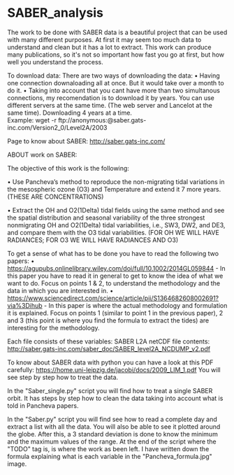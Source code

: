 # SABER_analysis
The work to be done with SABER data is a beautiful project that can be used with many different purposes. At first it may seem too much data to understand and clean but it has a lot to extract.
This work can produce many publications, so it's not so important how fast you go at first, but how well you understand the process.


To download data:
There are two ways of downloading the data:
•	Having one connection downaloading all at once. But it would take over a month to do it. 
•	Taking into account that you cant have more than two simultanous connections, my recomendation is to download it by years. You can use different servers at the same time. (The web server and Lancelot at the same time). Downloading 4 years at a time.  
Example: wget -r ftp://anonymous:@saber.gats-inc.com/Version2_0/Level2A/2003

Page to know about SABER: http://saber.gats-inc.com/


ABOUT work on SABER:

The objective of this work is the following:

•	Use Pancheva’s method to reproduce the non-migrating tidal variations in the mesospheric ozone (O3) and Temperature and extend it 7 more years.  (THESE ARE CONCENTRATIONS)

•	Extract the OH and O2(1Delta) tidal fields using the same method  and see the spatial distribution and seasonal variability of the three strongest nonmigrating OH and O2(1Delta)  tidal variabilities, i.e., SW3, DW2, and DE3, and compare them with the O3 tidal variabilities.   (FOR OH WE WILL HAVE  RADIANCES; FOR O3 WE WILL HAVE RADIANCES AND O3)

To get a sense of what has to be done you have to read the following two papers:
•	https://agupubs.onlinelibrary.wiley.com/doi/full/10.1002/2014GL059844 - In this paper you have to read it in general to get to know the idea of what we want to do. Focus on points 1 & 2, to understand the methodology and the data in which you are interested in.
•	https://www.sciencedirect.com/science/article/pii/S1364682608002691?via%3Dihub - In this paper is where the actual methodology and formulation it is explained. Focus on points 1 (similar to point 1 in the previous paper), 2 and 3 (this point is where you find the formula to extract the tides) are interesting for the methodology.


Each file consists of these variables: 
SABER L2A netCDF file contents: http://saber.gats-inc.com/saber_doc/SABER_level2A_NCDUMP_v2.pdf


To know about SABER data with python you can have a look at this PDF carefully: https://home.uni-leipzig.de/jacobi/docs/2009_LIM_1.pdf
You will see step by step how to treat the data. 

In the "Saber_single.py" script you will find how to treat a single SABER orbit. It has steps by step how to clean the data taking into account what is told in Pancheva papers. 

In the "Saber.py" script you will find see how to read a complete day and extract a list with all the data. You will also be able to see it plotted around the globe. After this, a 3 standard deviation is done to know the minimum and the maximum values of the range. At the end of the script where the "TODO" tag is, is where the work as been left. I have written down the formula explaining what is each variable in the "Pancheva_formula.jpg" image.



